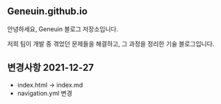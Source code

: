 ## Geneuin.github.io

안녕하세요, Geneuin 블로그 저장소입니다.

저희 팀이 개발 중 겪었던 문제들을 해결하고, 그 과정을 정리한 기술 블로그입니다.

## 변경사항 2021-12-27

-   index.html -> index.md
-   navigation.yml 변경
